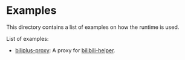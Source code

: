# Examples

This directory contains a list of examples on how the runtime is used.

List of examples:
* [biliplus-proxy](biliplus-proxy): A proxy for [bilibili-helper](https://github.com/ipcjs/bilibili-helper).
